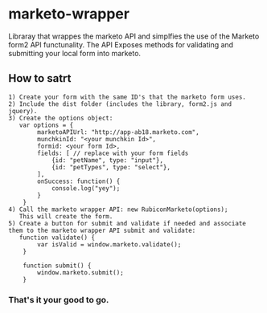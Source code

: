# marketo-wrapper

Libraray that wrappes the marketo API and simplfies the use of the Marketo form2 API functunality.
The API Exposes methods for validating and submitting your local form into marketo.

	
## How to satrt

	1) Create your form with the same ID's that the marketo form uses.
	2) Include the dist folder (includes the library, form2.js and jquery).
	3) Create the options object:
	   var options = {
  			marketoAPIUrl: "http://app-ab18.marketo.com",
  			munchkinId: "<your munchkin Id>",
  			formid: <your form Id>,
  			fields: [ // replace with your form fields
  				{id: "petName", type: "input"},
  				{id: "petTypes", type: "select"},
  			],
  			onSuccess: function() {
  				console.log("yey");
  			}
  		}	
	4) Call the marketo wrapper API: new RubiconMarketo(options);
	   This will create the form.
	5) Create a button for submit and validate if needed and associate them to the marketo wrapper API submit and validate:
	   function validate() {
  			var isValid = window.marketo.validate();
  		}
  		
  		function submit() {
  			window.marketo.submit();
  		} 
  		
### That's it your good to go.
	   